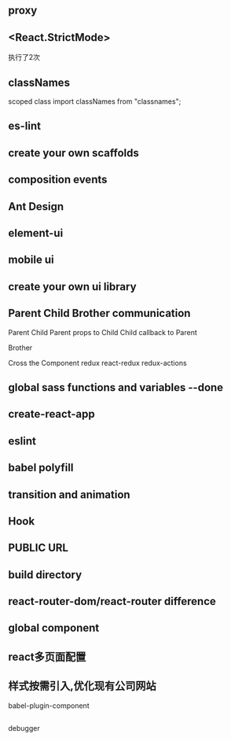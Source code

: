 ## proxy

## <React.StrictMode>
执行了2次

## classNames
scoped class 
import classNames from "classnames";

## es-lint

## create your own scaffolds

## composition events

## Ant Design

## element-ui

## mobile ui

## create your own ui library

## Parent Child Brother communication
Parent Child   Parent props to Child 
Child callback to Parent

Brother 

Cross the Component  redux react-redux redux-actions


## global sass functions and variables   --done

## create-react-app

## eslint

## babel polyfill

## transition and animation

## Hook 

## PUBLIC URL

## build directory

## react-router-dom/react-router difference

## global component

## <Redirect>

## react多页面配置

## 样式按需引入,优化现有公司网站
babel-plugin-component

## 
debugger




